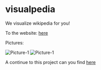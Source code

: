 # visualpedia
We visualize wikipedia for you!

To the website: [here](https://jugendhackt.github.io/visualpedia/frontend/index.html)

Pictures:

![Picture-1](https://jugendhackt.github.io/visualpedia/1.png "Backend")
![Picture-1](https://jugendhackt.github.io/visualpedia/2.png "Frontend")

A continue to this project can you find [here](https://github.com/codedoctorde/visualpedia)
